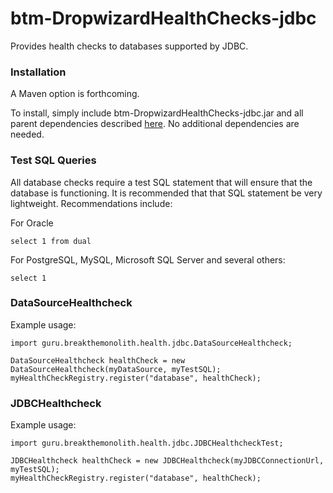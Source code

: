 # btm-DropwizardHealthChecks-jdbc
Provides health checks to databases supported by JDBC. 

### Installation ###

A Maven option is forthcoming.

To install, simply include btm-DropwizardHealthChecks-jdbc.jar and all parent dependencies described [here](../README.md). No
additional dependencies are needed.

### Test SQL Queries ###
All database checks require a test SQL statement that will ensure that the database is functioning. It
is recommended that that SQL statement be very lightweight.  Recommendations include:

For Oracle
```  
select 1 from dual
```  

For PostgreSQL, MySQL, Microsoft SQL Server and several others:
```  
select 1
```  

### DataSourceHealthcheck ###

Example usage:
```  
import guru.breakthemonolith.health.jdbc.DataSourceHealthcheck;

DataSourceHealthcheck healthCheck = new DataSourceHealthcheck(myDataSource, myTestSQL);
myHealthCheckRegistry.register("database", healthCheck);
```  

### JDBCHealthcheck ###

Example usage:
```  
import guru.breakthemonolith.health.jdbc.JDBCHealthcheckTest;

JDBCHealthcheck healthCheck = new JDBCHealthcheck(myJDBCConnectionUrl, myTestSQL);
myHealthCheckRegistry.register("database", healthCheck);
```  



